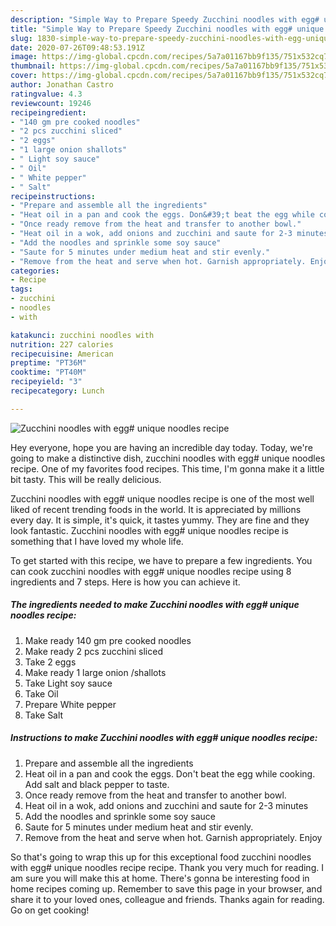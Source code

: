 ```yaml
---
description: "Simple Way to Prepare Speedy Zucchini noodles with egg# unique noodles recipe"
title: "Simple Way to Prepare Speedy Zucchini noodles with egg# unique noodles recipe"
slug: 1830-simple-way-to-prepare-speedy-zucchini-noodles-with-egg-unique-noodles-recipe
date: 2020-07-26T09:48:53.191Z
image: https://img-global.cpcdn.com/recipes/5a7a01167bb9f135/751x532cq70/zucchini-noodles-with-egg-unique-noodles-recipe-recipe-main-photo.jpg
thumbnail: https://img-global.cpcdn.com/recipes/5a7a01167bb9f135/751x532cq70/zucchini-noodles-with-egg-unique-noodles-recipe-recipe-main-photo.jpg
cover: https://img-global.cpcdn.com/recipes/5a7a01167bb9f135/751x532cq70/zucchini-noodles-with-egg-unique-noodles-recipe-recipe-main-photo.jpg
author: Jonathan Castro
ratingvalue: 4.3
reviewcount: 19246
recipeingredient:
- "140 gm pre cooked noodles"
- "2 pcs zucchini sliced"
- "2 eggs"
- "1 large onion shallots"
- " Light soy sauce"
- " Oil"
- " White pepper"
- " Salt"
recipeinstructions:
- "Prepare and assemble all the ingredients"
- "Heat oil in a pan and cook the eggs. Don&#39;t beat the egg while cooking. Add salt and black pepper to taste."
- "Once ready remove from the heat and transfer to another bowl."
- "Heat oil in a wok, add onions and zucchini and saute for 2-3 minutes"
- "Add the noodles and sprinkle some soy sauce"
- "Saute for 5 minutes under medium heat and stir evenly."
- "Remove from the heat and serve when hot. Garnish appropriately. Enjoy"
categories:
- Recipe
tags:
- zucchini
- noodles
- with

katakunci: zucchini noodles with 
nutrition: 227 calories
recipecuisine: American
preptime: "PT36M"
cooktime: "PT40M"
recipeyield: "3"
recipecategory: Lunch

---
```



![Zucchini noodles with egg# unique noodles recipe](https://img-global.cpcdn.com/recipes/5a7a01167bb9f135/751x532cq70/zucchini-noodles-with-egg-unique-noodles-recipe-recipe-main-photo.jpg)

Hey everyone, hope you are having an incredible day today. Today, we're going to make a distinctive dish, zucchini noodles with egg# unique noodles recipe. One of my favorites food recipes. This time, I'm gonna make it a little bit tasty. This will be really delicious.

Zucchini noodles with egg# unique noodles recipe is one of the most well liked of recent trending foods in the world. It is appreciated by millions every day. It is simple, it's quick, it tastes yummy. They are fine and they look fantastic. Zucchini noodles with egg# unique noodles recipe is something that I have loved my whole life.




To get started with this recipe, we have to prepare a few ingredients. You can cook zucchini noodles with egg# unique noodles recipe using 8 ingredients and 7 steps. Here is how you can achieve it.

<!--inarticleads1-->

##### The ingredients needed to make Zucchini noodles with egg# unique noodles recipe:

1. Make ready 140 gm pre cooked noodles
1. Make ready 2 pcs zucchini sliced
1. Take 2 eggs
1. Make ready 1 large onion /shallots
1. Take  Light soy sauce
1. Take  Oil
1. Prepare  White pepper
1. Take  Salt




<!--inarticleads2-->

##### Instructions to make Zucchini noodles with egg# unique noodles recipe:

1. Prepare and assemble all the ingredients
1. Heat oil in a pan and cook the eggs. Don&#39;t beat the egg while cooking. Add salt and black pepper to taste.
1. Once ready remove from the heat and transfer to another bowl.
1. Heat oil in a wok, add onions and zucchini and saute for 2-3 minutes
1. Add the noodles and sprinkle some soy sauce
1. Saute for 5 minutes under medium heat and stir evenly.
1. Remove from the heat and serve when hot. Garnish appropriately. Enjoy




So that's going to wrap this up for this exceptional food zucchini noodles with egg# unique noodles recipe recipe. Thank you very much for reading. I am sure you will make this at home. There's gonna be interesting food in home recipes coming up. Remember to save this page in your browser, and share it to your loved ones, colleague and friends. Thanks again for reading. Go on get cooking!
